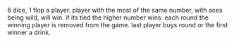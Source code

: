 6 dice, 1 flop a player. player with the most of the same number, with aces being wild, will win. if its tied the higher number wins. each round the winning player is removed from the game. last player buys round or the first winner a drink.